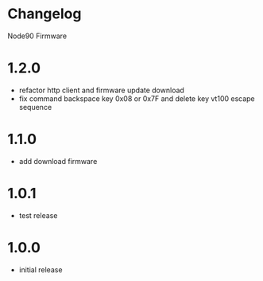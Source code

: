 # Changelog

Node90 Firmware

# 1.2.0
- refactor http client and firmware update download
- fix command backspace key 0x08 or 0x7F and delete key vt100 escape sequence

# 1.1.0
- add download firmware

# 1.0.1
- test release

# 1.0.0
- initial release
